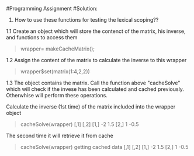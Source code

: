 #Programming Assignment 
#Solution:
1. How to use these functions for testing the lexical scoping??

1.1 Create an object which will store the contenct of the matrix, his inverse, and functions to access them
> wrapper= makeCacheMatrix();

1.2 Assign the content of the matrix to calculate the inverse to this wrapper
> wrapper$set(matrix(1:4,2,2))

1.3 The object contains the matrix. Call the function above "cacheSolve" which will check if the invese has been calculated and cached previously. Otherwhise will perform these operations.

 Calculate the inverse (1st time) of the matrix included into the wrapper object
 > cacheSolve(wrapper)
       [,1] [,2]
       [1,]   -2  1.5
       [2,]    1 -0.5
       
 The second time it will retrieve it from cache
 > cacheSolve(wrapper)
 getting cached data
       [,1] [,2]
       [1,]   -2  1.5
       [2,]    1 -0.5
